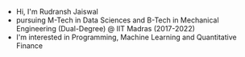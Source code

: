 - Hi, I'm Rudransh Jaiswal
- pursuing M-Tech in Data Sciences and B-Tech in Mechanical Engineering (Dual-Degree) @ IIT Madras (2017-2022)
- I'm interested in Programming, Machine Learning and Quantitative Finance

<!---
rudranshj/rudranshj is a ✨ special ✨ repository because its `README.md` (this file) appears on your GitHub profile.
You can click the Preview link to take a look at your changes.
--->
